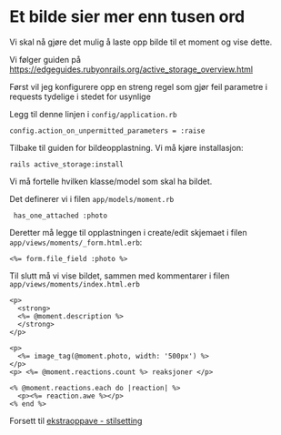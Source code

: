  # Et bilde sier mer enn tusen ord
 
 Vi skal nå gjøre det mulig å laste opp bilde til et moment og vise dette.

 Vi følger guiden på https://edgeguides.rubyonrails.org/active_storage_overview.html
 
 Først vil jeg konfigurere opp en streng regel som gjør feil parametre i requests tydelige i stedet for usynlige
 
 Legg til denne linjen i `config/application.rb`
 
    config.action_on_unpermitted_parameters = :raise
 
 Tilbake til guiden for bildeopplastning. Vi må kjøre installasjon:
 
    rails active_storage:install
 
 Vi må fortelle hvilken klasse/model som skal ha bildet.
 
 Det definerer vi i filen `app/models/moment.rb`
 
     has_one_attached :photo

 Deretter må legge til opplastningen i create/edit skjemaet i filen `app/views/moments/_form.html.erb`:

    <%= form.file_field :photo %>

 Til slutt må vi vise bildet, sammen med kommentarer i filen `app/views/moments/index.html.erb`

    <p>
      <strong>
      <%= @moment.description %>
      </strong>
    </p>

    <p>
      <%= image_tag(@moment.photo, width: '500px') %>
    </p>
    <p> <%= @moment.reactions.count %> reaksjoner </p>

    <% @moment.reactions.each do |reaction| %>
      <p><%= reaction.awe %></p>
    <% end %>      

Forsett til [ekstraoppave - stilsetting](extra-styling.md)
